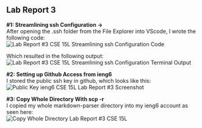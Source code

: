## Lab Report 3  
**#1: Streamlining ssh Configuration ->**  
After opening the .ssh folder from the File Explorer into VScode, I wrote the following code:  
![Lab Report #3 CSE 15L Streamlining ssh Configuration Code](https://user-images.githubusercontent.com/103283657/167768078-92c2fc98-89bb-44f5-8004-bc53e9936b56.png)     
  
Which resulted in the following output:  
![Lab Report #3 CSE 15L Streamlining ssh Configuration Terminal Output](https://user-images.githubusercontent.com/103283657/167768379-2d6e13b6-e3e7-44bc-a200-df7427ed7a69.png)  
  
  
**#2: Setting up Github Access from ieng6**  
I stored the public ssh key in github, which looks like this:  
![Public Key ieng6 CSE 15L Lab Report #3 Screenshot](https://user-images.githubusercontent.com/103283657/168690065-598ad911-34e1-496a-9e6c-6a52ea75ac17.png)  
  
**#3: Copy Whole Directory With scp -r**  
I copied my whole markdown-parser directory into my ieng6 account as seen here:  
![Copy Whole Directory Lab Report #3 CSE 15L](https://user-images.githubusercontent.com/103283657/168692016-0935a5ac-2e0e-4c28-9dc6-4a8cbbad508a.png)  

